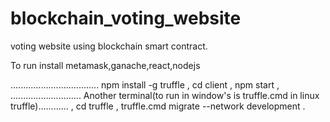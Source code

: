 # blockchain_voting_website
 voting website using blockchain smart contract. 

To run
install metamask,ganache,react,nodejs

...................................
npm install -g truffle    ,
cd client   ,
npm start   ,
............................
Another terminal(to run in window's is truffle.cmd in linux truffle)............  , 
cd truffle   ,
truffle.cmd migrate --network development   .
